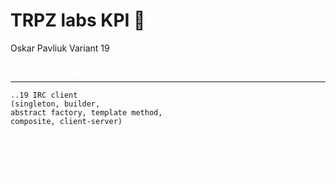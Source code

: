 # TRPZ labs KPI :school: ##
Oskar Pavliuk Variant 19

*<span style='color: white;'>die Beschreibung</span>*
***


``````
..19 IRC client
(singleton, builder,
abstract factory, template method,
composite, client-server)
``````


<span style='color: white;'>
Клієнт для IRC-чатів з можливістю вказівки порту і адреси з'єднання,
підтримка базових команд (підключення до чату, створення чату, установка
імені, реєстрація, допомога і т.д.), отримання метаданих про канал.</span>
 
